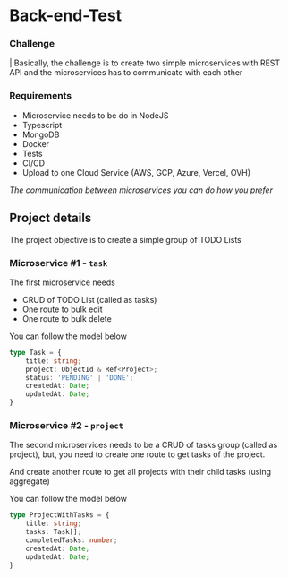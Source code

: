 # Back-end-Test

### Challenge

| Basically, the challenge is to create two simple microservices with REST API and the microservices has to communicate with each other

### Requirements
- Microservice needs to be do in NodeJS
- Typescript
- MongoDB
- Docker
- Tests
- CI/CD
- Upload to one Cloud Service (AWS, GCP, Azure, Vercel, OVH)

_The communication between microservices you can do how you prefer_

## Project details

The project objective is to create a simple group of TODO Lists

### Microservice #1 - `task`

The first microservice needs 

- CRUD of TODO List (called as tasks)
- One route to bulk edit
- One route to bulk delete

You can follow the model below
```ts
type Task = {
    title: string;
    project: ObjectId & Ref<Project>;
    status: 'PENDING' | 'DONE';
    createdAt: Date;
    updatedAt: Date;
}
```

### Microservice #2 - `project`

The second microservices needs to be a CRUD of tasks group (called as project), but, you need to create one route to get tasks of the project.

And create another route to get all projects with their child tasks (using aggregate)

You can follow the model below
```ts
type ProjectWithTasks = {
    title: string;
    tasks: Task[];
    completedTasks: number;
    createdAt: Date;
    updatedAt: Date;
}
```